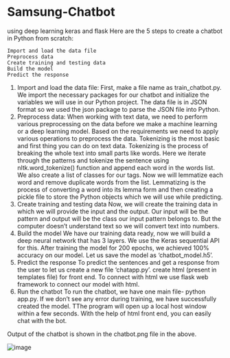 # Samsung-Chatbot
using deep learning keras and flask
Here are the 5 steps to create a chatbot in Python from scratch:

    Import and load the data file
    Preprocess data
    Create training and testing data
    Build the model
    Predict the response
    
1. Import and load the data file:
                          First, make a file name as train_chatbot.py. We import the necessary packages for our chatbot and initialize the variables we will use in our Python project. The data file is in JSON format so we used the json package to parse the JSON file into Python.
2. Preprocess data:
                  When working with text data, we need to perform various preprocessing on the data before we make a machine learning or a deep learning model. Based on the requirements we need to apply various operations to preprocess the data. Tokenizing is the most basic and first thing you can do on text data. Tokenizing is the process of breaking the whole text into small parts like words. Here we iterate through the patterns and tokenize the sentence using nltk.word_tokenize() function and append each word in the words list. We also create a list of classes for our tags. Now we will lemmatize each word and remove duplicate words from the list. Lemmatizing is the process of converting a word into its lemma form and then creating a pickle file to store the Python objects which we will use while predicting.
3. Create training and testing data
                  Now, we will create the training data in which we will provide the input and the output. Our input will be the pattern and output will be the class our input pattern belongs to. But the computer doesn’t understand text so we will convert text into numbers.
 4. Build the model
                  We have our training data ready, now we will build a deep neural network that has 3 layers. We use the Keras sequential API for this. After training the model for 200 epochs, we achieved 100% accuracy on our model. Let us save the model as ‘chatbot_model.h5’.
 5. Predict the response 
                   To predict the sentences and get a response from the user to let us create a new file ‘chatapp.py’. create html (present in templates file) for front end. To connect with html we use flask web framework to connect our model with html.
 6. Run the chatbot
          To run the chatbot, we have one main file- python app.py. If we don’t see any error during training, we have successfully created the model. TThe program will open up a local host window within a few seconds. With the help of html front end, you can easily chat with the bot.
          
Output of the chatbot is shown in the chatbot.png file in the above.


 ![image](https://user-images.githubusercontent.com/69139140/120199393-d14b4a80-c240-11eb-89a4-6a793334f36c.png)

                
